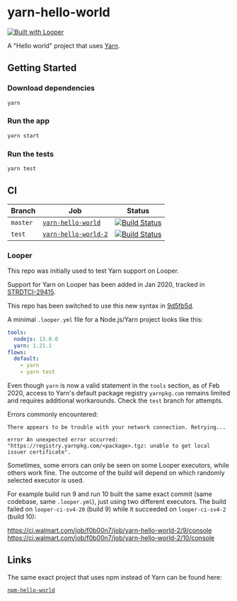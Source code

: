 # yarn-hello-world

[![Built with Looper][7]][6]

A "Hello world" project that uses [Yarn][1].

## Getting Started

### Download dependencies

```sh
yarn
```

### Run the app

```sh
yarn start
```

### Run the tests

```sh
yarn test
```

## CI

| Branch | Job | Status |
| --- | --- | --- |
| `master` | [`yarn-hello-world`][2] | [![Build Status][4]][2] |
| `test` | [`yarn-hello-world-2`][5] | [![Build Status][9]][5] |

### Looper

This repo was initially used to test Yarn support on Looper.

Support for Yarn on Looper has been added in Jan 2020, tracked in
[STRDTCI-29415][3].

This repo has been switched to use this new syntax in [9d5fb5d][10].

A minimal `.looper.yml` file for a Node.js/Yarn project looks like this:

```yaml
tools:
  nodejs: 13.8.0
  yarn: 1.21.1
flows:
  default:
    - yarn
    - yarn test
```

Even though `yarn` is now a valid statement in the `tools` section, as of Feb
2020, access to Yarn's default package registry `yarnpkg.com` remains limited
and requires additional workarounds. Check the `test` branch for attempts.

Errors commonly encountered:

```
There appears to be trouble with your network connection. Retrying...
```

```
error An unexpected error occurred: "https://registry.yarnpkg.com/<package>.tgz: unable to get local issuer certificate".
```

Sometimes, some errors can only be seen on some Looper executors, while others
work fine. The outcome of the build will depend on which randomly selected
executor is used.

For example build run 9 and run 10 built the same exact commit (same codebase,
same `.looper.yml`), just using two different executors. The build failed on
`looper-ci-sv4-20` (build 9) while it succeeded on `looper-ci-sv4-2` (build 10):

https://ci.walmart.com/job/f0b00n7/job/yarn-hello-world-2/9/console
https://ci.walmart.com/job/f0b00n7/job/yarn-hello-world-2/10/console

## Links

The same exact project that uses npm instead of Yarn can be found here:

[`npm-hello-world`][8]

[1]: https://yarnpkg.com/lang/en/
[2]: https://ci.walmart.com/job/f0b00n7/job/yarn-hello-world/
[3]: https://jira.walmart.com/browse/STRDTCI-29415
[4]: https://ci.walmart.com/buildStatus/icon?job=f0b00n7/yarn-hello-world
[5]: https://ci.walmart.com/job/f0b00n7/job/yarn-hello-world-2
[6]: http://looper.walmart.com/
[7]: https://img.shields.io/badge/Built%20With-Looper-blue.svg
[8]: https://gecgithub01.walmart.com/f0b00n7/npm-hello-world
[9]: https://ci.walmart.com/buildStatus/icon?job=f0b00n7/yarn-hello-world-2
[10]: https://gecgithub01.walmart.com/f0b00n7/yarn-hello-world/commit/9d5fb5d18023c9f2858d3be72fa33de4b27b0997
